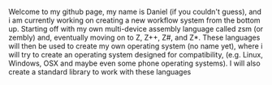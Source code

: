 Welcome to my github page, my name is Daniel (if you couldn't guess),
 and i am currently working on creating a new workflow system from the bottom up.
Starting off with my own multi-device assembly language called zsm (or zembly) and,
 eventually moving on to Z, Z++, Z#, and Z*.
These languages will then be used to create my own operating system (no name yet),
 where i will try to create an operating system designed for compatibility, 
 (e.g. Linux, Windows, OSX and maybe even some phone operating systems).
I will also create a standard library to work with these languages

